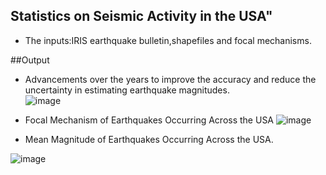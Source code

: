 ## Statistics on Seismic Activity in the USA"

* The inputs:IRIS earthquake bulletin,shapefiles and focal mechanisms. 

##Output  
* Advancements over the years to improve the accuracy and reduce the uncertainty in estimating earthquake magnitudes.    
![image](https://user-images.githubusercontent.com/38767315/223810650-6da2a7ce-2243-402a-ae08-684be6ed7da7.png)

* Focal Mechanism of Earthquakes Occurring Across the USA
![image](https://user-images.githubusercontent.com/38767315/223803358-d4a403ff-988d-41bc-9839-df71c9f48d3c.png)

* Mean Magnitude of Earthquakes Occurring Across the USA.   

![image](https://user-images.githubusercontent.com/38767315/223806873-a110da67-1d15-4510-900e-12d40bbc8983.png)

